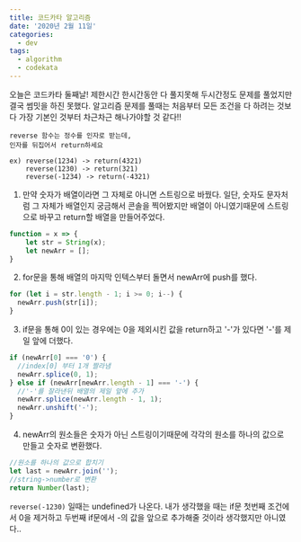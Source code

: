 ```yaml
---
title: 코드카타 알고리즘
date: '2020년 2월 11일'
categories:
  - dev
tags:
  - algorithm
  - codekata
---
```


오늘은 코드카타 둘째날!
제한시간 한시간동안 다 풀지못해 두시간정도 문제를 풀었지만 결국 썸밋을 하진 못했다. 알고리즘 문제를 풀때는 처음부터 모든 조건을 다 하려는 것보다 가장 기본인 것부터 차근차근 해나가야할 것 같다!!

```
reverse 함수는 정수를 인자로 받는데,
인자를 뒤집어서 return하세요

ex) reverse(1234) -> return(4321)
    reverse(1230) -> return(321)
    reverse(-1234) -> return(-4321)

```

1. 만약 숫자가 배열이라면 그 자체로 아니면 스트링으로 바꿨다.
   일단, 숫자도 문자처럼 그 자체가 배열인지 궁금해서 콘솔을 찍어봤지만 배열이 아니였기때문에 스트링으로 바꾸고 return할 배열을 만들어주었다.

```js
function = x => {
	let str = String(x);
  	let newArr = [];
}
```

2. for문을 통해 배열의 마지막 인텍스부터 돌면서 newArr에 push를 했다.

```js
for (let i = str.length - 1; i >= 0; i--) {
  newArr.push(str[i]);
}
```

3. if문을 통해 0이 있는 경우에는 0을 제외시킨 값을 return하고 '-'가 있다면 '-'를 제일 앞에 더했다.

```js
if (newArr[0] === '0') {
  //index[0] 부터 1개 짤라냄
  newArr.splice(0, 1);
} else if (newArr[newArr.length - 1] === '-') {
  //'-'를 잘라낸뒤 배열의 제일 앞에 추가
  newArr.splice(newArr.length - 1, 1);
  newArr.unshift('-');
}
```

4. newArr의 원소들은 숫자가 아닌 스트링이기때문에 각각의 원소를 하나의 값으로 만들고 숫자로 변환했다.

```js
//원소를 하나의 값으로 합치기
let last = newArr.join('');
//string->number로 변환
return Number(last);
```

`reverse(-1230)` 일때는 undefined가 나온다. 내가 생각했을 때는 if문 첫번째 조건에서 0을 제거하고 두번째 if문에서 -의 값을 앞으로 추가해줄 것이라 생각했지만 아니였다..
